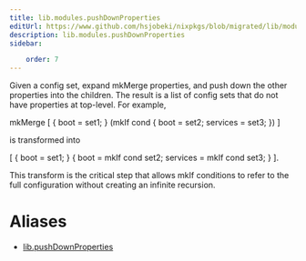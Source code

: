 ```yaml
---
title: lib.modules.pushDownProperties
editUrl: https://www.github.com/hsjobeki/nixpkgs/blob/migrated/lib/modules.nix#L879C24
description: lib.modules.pushDownProperties
sidebar:

    order: 7
---
```


Given a config set, expand mkMerge properties, and push down the
other properties into the children.  The result is a list of
config sets that do not have properties at top-level.  For
example,

mkMerge [ { boot = set1; } (mkIf cond { boot = set2; services = set3; }) ]

is transformed into

[ { boot = set1; } { boot = mkIf cond set2; services = mkIf cond set3; } ].

This transform is the critical step that allows mkIf conditions
to refer to the full configuration without creating an infinite
recursion.


# Aliases

- [lib.pushDownProperties](/nix-doc-comments/reference/lib/lib-pushdownproperties)


